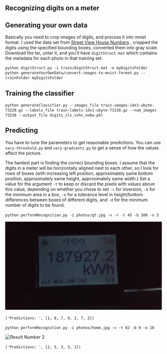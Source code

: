 ## Recognizing digits on a meter

## Generating your own data

Basically you need to crop images of digits, and process it into mnist format.
I used the data set from [Street View House Numbers](http://ufldl.stanford.edu/housenumbers/train.tar.gz) , cropped the digits using the specified bounding boxes, converted them into gray scale. Download the tar, untar it, and you'll have  `digitStruct.mat` which contains the metadata for each photo in that training set.

```
python digitStruct.py -i train/digitStruct.mat -o myDigitsFolder
python generateYourOwnData/convert-images-to-mnist-format.py --trainFolder myDigitsFolder 
```

## Training the classifier

```
python generateClassifier.py --images_file train-images-idx3-ubyte-73228.gz --labels_file train-labels-idx1-ubyte-73228.gz --num_images 73228 --output_file digits_cls_svhn_nobw.pkl 
```

## Predicting
You have to tune the parameters to get reasonable predictions. You can use `vary-threshold.py` and `vary-gradients.py` to get a sense of how the values affect the picture.

The hardest part is finding the correct bounding boxes. I assume that the digits in a meter will be horizontally aligned next to each other, so I look for rows of boxes (with increasing left position,  approximately same bottom position,  approximately same height,  approximately same width.)
Set a value for the argument `-t` to keep or discard the pixels with values above this value, depending on whether you chose to set `-r` for inversion,  `-b` for the minimum area in a box, `-o` for a tolerance level in height/bottom differences between boxes of different digits, and `-d` for the minimum number of digits to be found. 


` python performRecognition.py -i photos/gt.jpg -v -r -t 45 -b 100 -o 3 `

![Result Number 1](photos/gt.jpg)

` ('Predictions: ', [1, 8, 7, 9, 2, 7, 2]) `

` python performRecognition.py -i photos/home.jpg -v -t 82 -b 0 -o 10 `

![Result Number 2](photos/home.jpg)

` ('Predictions: ', [2, 5, 3, 3, 1]) ` 


